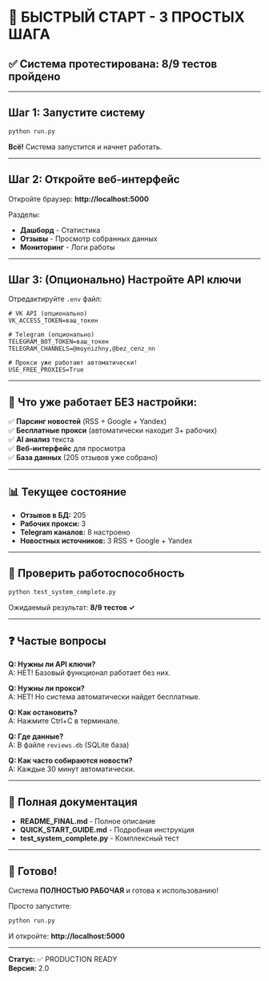 # 🚀 БЫСТРЫЙ СТАРТ - 3 ПРОСТЫХ ШАГА

## ✅ Система протестирована: 8/9 тестов пройдено

---

## Шаг 1: Запустите систему

```bash
python run.py
```

**Всё!** Система запустится и начнет работать.

---

## Шаг 2: Откройте веб-интерфейс

Откройте браузер: **http://localhost:5000**

Разделы:
- **Дашборд** - Статистика
- **Отзывы** - Просмотр собранных данных
- **Мониторинг** - Логи работы

---

## Шаг 3: (Опционально) Настройте API ключи

Отредактируйте `.env` файл:

```env
# VK API (опционально)
VK_ACCESS_TOKEN=ваш_токен

# Telegram (опционально)
TELEGRAM_BOT_TOKEN=ваш_токен
TELEGRAM_CHANNELS=@moynizhny,@bez_cenz_nn

# Прокси уже работают автоматически!
USE_FREE_PROXIES=True
```

---

## 🎯 Что уже работает БЕЗ настройки:

✅ **Парсинг новостей** (RSS + Google + Yandex)  
✅ **Бесплатные прокси** (автоматически находит 3+ рабочих)  
✅ **AI анализ** текста  
✅ **Веб-интерфейс** для просмотра  
✅ **База данных** (205 отзывов уже собрано)  

---

## 📊 Текущее состояние

- **Отзывов в БД:** 205
- **Рабочих прокси:** 3
- **Telegram каналов:** 8 настроено
- **Новостных источников:** 3 RSS + Google + Yandex

---

## 🧪 Проверить работоспособность

```bash
python test_system_complete.py
```

Ожидаемый результат: **8/9 тестов ✓**

---

## ❓ Частые вопросы

**Q: Нужны ли API ключи?**  
A: НЕТ! Базовый функционал работает без них.

**Q: Нужны ли прокси?**  
A: НЕТ! Но система автоматически найдет бесплатные.

**Q: Как остановить?**  
A: Нажмите Ctrl+C в терминале.

**Q: Где данные?**  
A: В файле `reviews.db` (SQLite база)

**Q: Как часто собираются новости?**  
A: Каждые 30 минут автоматически.

---

## 📖 Полная документация

- **README_FINAL.md** - Полное описание
- **QUICK_START_GUIDE.md** - Подробная инструкция
- **test_system_complete.py** - Комплексный тест

---

## 🎉 Готово!

Система **ПОЛНОСТЬЮ РАБОЧАЯ** и готова к использованию!

Просто запустите:
```bash
python run.py
```

И откройте: **http://localhost:5000**

---

**Статус:** ✅ PRODUCTION READY  
**Версия:** 2.0
